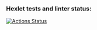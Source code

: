 ### Hexlet tests and linter status:
[![Actions Status](https://github.com/maxProvorov/php-project-lvl1/actions/workflows/hexlet-check.yml/badge.svg)](https://github.com/maxProvorov/php-project-lvl1/actions)